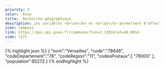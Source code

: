 ```yaml
---
priority: 3
color:  blue
title:  Recherche géographique
description: Les variables <b>lon</b> et <b>lat</b> permettent d'effectuer une recherche géographique.
icon: compass
link: https://geo.api.gouv.fr/communes?lon=2.1301&lat=48.8014
side: left
---
```

{% highlight json %}
{
   "nom":"Versailles",
   "code":"78646",
   "codeDepartement":"78",
   "codeRegion":"11",
   "codesPostaux":[
      "78000"
   ],
   "population":85272
}
{% endhighlight %}
